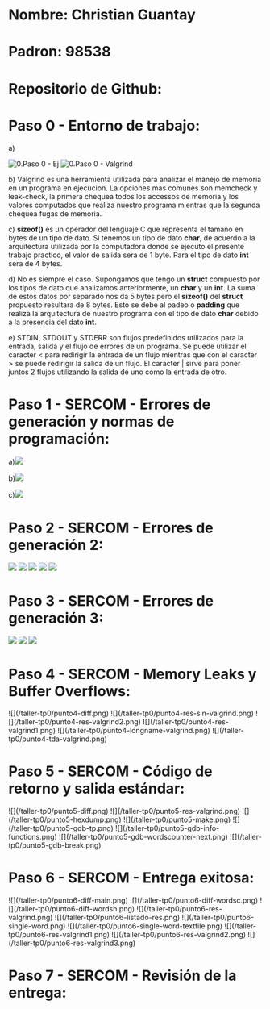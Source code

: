 # Nombre: Christian Guantay
# Padron: 98538
# Repositorio de Github: 

<h1> Paso 0 - Entorno de trabajo: </h1>

a)

![0.Paso 0 - Ej](/taller-tp0/punto0.png)
![0.Paso 0 - Valgrind](/taller-tp0/punto0-valgrind.png)

b) Valgrind es una herramienta utilizada para analizar el manejo de memoria en un programa en ejecucion.
La opciones mas comunes son memcheck y leak-check, la primera chequea todos los accessos de memoria y los valores computados que realiza nuestro programa mientras
que la segunda chequea fugas de memoria.

c) **sizeof()** es un operador del lenguaje C que representa el tamaño en bytes de un tipo de dato. Si tenemos un tipo de dato **char**, de acuerdo a la arquitectura utilizada por la computadora donde se ejecuto el presente trabajo practico, el valor de salida sera de 1 byte. Para el tipo de dato **int** sera de 4 bytes.

d) No es siempre el caso. Supongamos que tengo un **struct** compuesto por los tipos de dato que analizamos anteriormente, un **char** y un  **int**. 
La suma de estos datos por separado nos da 5 bytes pero el **sizeof()** del **struct** propuesto resultara de 8 bytes. Esto se debe al padeo o **padding**
que realiza la arquitectura de nuestro programa con el tipo de dato **char** debido a la presencia del dato **int**.

e) STDIN, STDOUT y STDERR son flujos predefinidos utilizados para la entrada, salida y el flujo de errores de un programa. Se puede utilizar el caracter < para 
redirigir la entrada de un flujo mientras que con el caracter > se puede redirigir la salida de un flujo. El caracter | sirve para poner juntos 2 flujos utilizando la salida de uno como la entrada de otro.


<h1> Paso 1 - SERCOM - Errores de generación y normas de programación: </h1>

a)![](/taller-tp0/punto1-error-estilo.png)


b)![](/taller-tp0/punto1-error-gen.png)

c)![](/taller-tp0/punto1-warning.png)

<h1> Paso 2 - SERCOM - Errores de generación 2: </h1>

![](/taller-tp0/punto2-diff-main.png)
![](/taller-tp0/punto2-diff-wordsc.png)
![](/taller-tp0/punto2-diff-wordsh.png)
![](/taller-tp0/punto2-error-gen.png)
![](/taller-tp0/punto2-error-estilo.png)

<h1> Paso 3 - SERCOM - Errores de generación 3: </h1>

![](/taller-tp0/punto3-diff.png)
![](/taller-tp0/punto3-error-gen.png)
![](/taller-tp0/punto3-error-estilo.png)

<h1> Paso 4 - SERCOM - Memory Leaks y Buffer Overflows: </h1>
![](/taller-tp0/punto4-diff.png)
![](/taller-tp0/punto4-res-sin-valgrind.png)
![](/taller-tp0/punto4-res-valgrind2.png)
![](/taller-tp0/punto4-res-valgrind1.png)
![](/taller-tp0/punto4-longname-valgrind.png)
![](/taller-tp0/punto4-tda-valgrind.png)

<h1> Paso 5 - SERCOM - Código de retorno y salida estándar: </h1>
![](/taller-tp0/punto5-diff.png)
![](/taller-tp0/punto5-res-valgrind.png)
![](/taller-tp0/punto5-hexdump.png)
![](/taller-tp0/punto5-make.png)
![](/taller-tp0/punto5-gdb-tp.png)
![](/taller-tp0/punto5-gdb-info-functions.png)
![](/taller-tp0/punto5-gdb-wordscounter-next.png)
![](/taller-tp0/punto5-gdb-break.png)

<h1> Paso 6 - SERCOM - Entrega exitosa: </h1>
![](/taller-tp0/punto6-diff-main.png)
![](/taller-tp0/punto6-diff-wordsc.png)
![](/taller-tp0/punto6-diff-wordsh.png)
![](/taller-tp0/punto6-res-valgrind.png)
![](/taller-tp0/punto6-listado-res.png)
![](/taller-tp0/punto6-single-word.png)
![](/taller-tp0/punto6-single-word-textfile.png)
![](/taller-tp0/punto6-res-valgrind1.png)
![](/taller-tp0/punto6-res-valgrind2.png)
![](/taller-tp0/punto6-res-valgrind3.png)

<h1> Paso 7 - SERCOM - Revisión de la entrega: </h1>






















